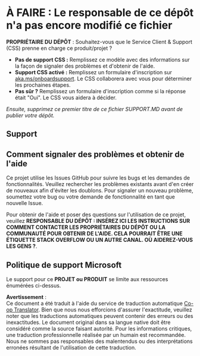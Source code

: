 <!--
CO_OP_TRANSLATOR_METADATA:
{
  "original_hash": "50518c351b4501f2649aeaba31c2592e",
  "translation_date": "2025-03-28T10:05:23+00:00",
  "source_file": "SUPPORT.md",
  "language_code": "fr"
}
-->
# À FAIRE : Le responsable de ce dépôt n'a pas encore modifié ce fichier

**PROPRIÉTAIRE DU DÉPÔT** : Souhaitez-vous que le Service Client & Support (CSS) prenne en charge ce produit/projet ?

- **Pas de support CSS :** Remplissez ce modèle avec des informations sur la façon de signaler des problèmes et d'obtenir de l'aide.
- **Support CSS activé :** Remplissez un formulaire d'inscription sur [aka.ms/onboardsupport](https://aka.ms/onboardsupport). Le CSS collaborera avec vous pour déterminer les prochaines étapes.
- **Pas sûr ?** Remplissez un formulaire d'inscription comme si la réponse était "Oui". Le CSS vous aidera à décider.

*Ensuite, supprimez ce premier titre de ce fichier SUPPORT.MD avant de publier votre dépôt.*

## Support

## Comment signaler des problèmes et obtenir de l'aide  

Ce projet utilise les Issues GitHub pour suivre les bugs et les demandes de fonctionnalités. Veuillez rechercher les problèmes existants avant d'en créer de nouveaux afin d'éviter les doublons. Pour signaler un nouveau problème, soumettez votre bug ou votre demande de fonctionnalité en tant que nouvelle Issue.

Pour obtenir de l'aide et poser des questions sur l'utilisation de ce projet, veuillez **RESPONSABLE DU DÉPÔT : INSÉREZ ICI LES INSTRUCTIONS SUR COMMENT CONTACTER LES PROPRIÉTAIRES DU DÉPÔT OU LA COMMUNAUTÉ POUR OBTENIR DE L'AIDE. CELA POURRAIT ÊTRE UNE ÉTIQUETTE STACK OVERFLOW OU UN AUTRE CANAL. OÙ AIDEREZ-VOUS LES GENS ?**.

## Politique de support Microsoft  

Le support pour ce **PROJET ou PRODUIT** se limite aux ressources énumérées ci-dessus.

**Avertissement** :  
Ce document a été traduit à l'aide du service de traduction automatique [Co-op Translator](https://github.com/Azure/co-op-translator). Bien que nous nous efforcions d'assurer l'exactitude, veuillez noter que les traductions automatiques peuvent contenir des erreurs ou des inexactitudes. Le document original dans sa langue native doit être considéré comme la source faisant autorité. Pour les informations critiques, une traduction professionnelle réalisée par un humain est recommandée. Nous ne sommes pas responsables des malentendus ou des interprétations erronées résultant de l'utilisation de cette traduction.